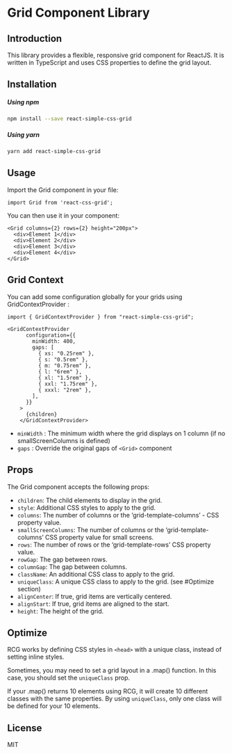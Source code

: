 # Grid Component Library

## Introduction

This library provides a flexible, responsive grid component for ReactJS. It is written in TypeScript and uses CSS properties to define the grid layout.

## Installation

##### Using npm

```bash
npm install --save react-simple-css-grid
```

##### Using yarn

```bash
yarn add react-simple-css-grid
```

## Usage

Import the Grid component in your file:

```
import Grid from 'react-css-grid';
```

You can then use it in your component:

```
<Grid columns={2} rows={2} height="200px">
  <div>Element 1</div>
  <div>Element 2</div>
  <div>Element 3</div>
  <div>Element 4</div>
</Grid>
```

## Grid Context

You can add some configuration globally for your grids using GridContextProvider :

```
import { GridContextProvider } from "react-simple-css-grid";

<GridContextProvider
      configuration={{
        minWidth: 400,
        gaps: [
          { xs: "0.25rem" },
          { s: "0.5rem" },
          { m: "0.75rem" },
          { l: "6rem" },
          { xl: "1.5rem" },
          { xxl: "1.75rem" },
          { xxxl: "2rem" },
        ],
      }}
    >
      {children}
    </GridContextProvider>
```

- `minWidth` : The minimum width where the grid displays on 1 column (if no smallScreenColumns is defined)
- `gaps` : Override the original gaps of `<Grid>` component

## Props

The Grid component accepts the following props:

- `children`: The child elements to display in the grid.
- `style`: Additional CSS styles to apply to the grid.
- `columns`: The number of columns or the ‘grid-template-columns’ - CSS property value.
- `smallScreenColumns`: The number of columns or the ‘grid-template-columns’ CSS property value for small screens.
- `rows`: The number of rows or the ‘grid-template-rows’ CSS property value.
- `rowGap`: The gap between rows.
- `columnGap`: The gap between columns.
- `className`: An additional CSS class to apply to the grid.
- `uniqueClass`: A unique CSS class to apply to the grid. (see #Optimize section)
- `alignCenter`: If true, grid items are vertically centered.
- `alignStart`: If true, grid items are aligned to the start.
- `height`: The height of the grid.

## Optimize

RCG works by defining CSS styles in `<head>` with a unique class, instead of setting inline styles.

Sometimes, you may need to set a grid layout in a .map() function. In this case, you should set the `uniqueClass` prop.

If your .map() returns 10 elements using RCG, it will create 10 different classes with the same properties. By using `uniqueClass`, only one class will be defined for your 10 elements.

## License

MIT
